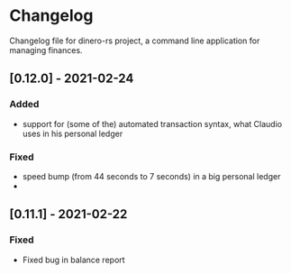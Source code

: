 # Changelog
Changelog file for dinero-rs project, a command line application for managing finances.

## [0.12.0] - 2021-02-24
### Added
- support for (some of the) automated transaction syntax, what Claudio uses in his personal ledger
### Fixed
- speed bump (from 44 seconds to 7 seconds) in a big personal ledger
- 
## [0.11.1] - 2021-02-22
### Fixed
- Fixed bug in balance report

